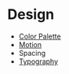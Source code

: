 # Design

- [Color Palette](/design-system/design/color-palette)
- [Motion](/design-system/design/motion)
- Spacing
- [Typography](/design-system/design/typography)
